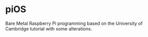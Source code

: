 piOS
====

Bare Metal Raspberry Pi programming based on the University of Cambridge tutorial with some alterations.
